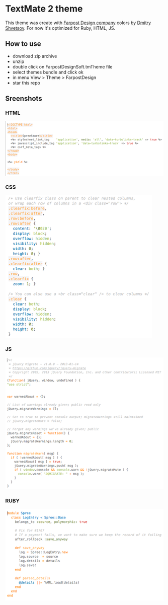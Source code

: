 # TextMate 2 theme
This theme was create with [Farpost Design company](http://design.farpost.ru) colors by [Dmitry Shvetsov](https://github.com/shvetsovdm).
For now it's optimized for Ruby, HTML, JS.

## How to use
+ download zip archive
+ unzip
+ double click on FarpostDesignSoft.tmTheme file
+ select themes bundle and click ok
+ in menu View > Theme > FarpostDesign
+ star this repo

## Sreenshots

### HTML
![HTML theme screenshot](/screenshots/html.png?raw=true "HTML")

### CSS
![CSS theme screenshot](/screenshots/css.png?raw=true "CSS")

### JS
![JS theme screenshot](/screenshots/js.png?raw=true "JS")

### RUBY
![RUBY theme screenshot](/screenshots/ruby.png?raw=true "RUBY")
